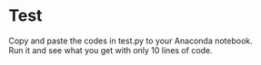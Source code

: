 # Test  

Copy and paste the codes in test.py to your Anaconda notebook.  
Run it and see what you get with only 10 lines of code.
